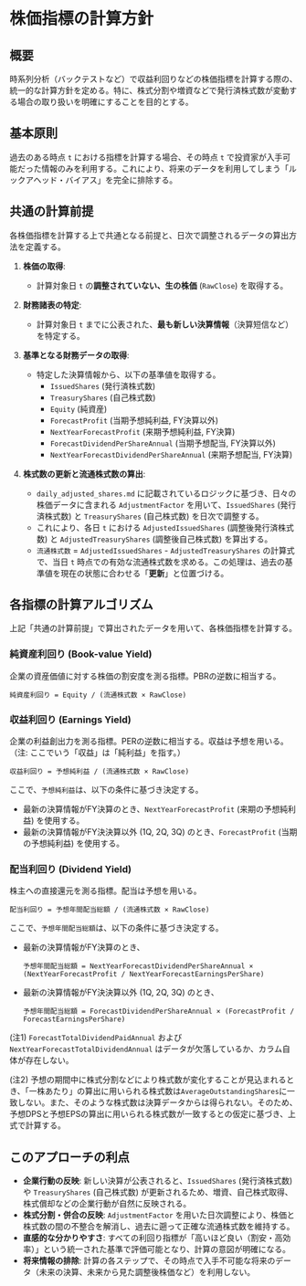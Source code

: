 # 株価指標の計算方針

## 概要

時系列分析（バックテストなど）で収益利回りなどの株価指標を計算する際の、統一的な計算方針を定める。特に、株式分割や増資などで発行済株式数が変動する場合の取り扱いを明確にすることを目的とする。

## 基本原則

過去のある時点 `t` における指標を計算する場合、その時点 `t` で投資家が入手可能だった情報のみを利用する。これにより、将来のデータを利用してしまう「ルックアヘッド・バイアス」を完全に排除する。

## 共通の計算前提

各株価指標を計算する上で共通となる前提と、日次で調整されるデータの算出方法を定義する。

1. **株価の取得**:
   * 計算対象日 `t` の**調整されていない、生の株価** (`RawClose`) を取得する。

2. **財務諸表の特定**:
   * 計算対象日 `t` までに公表された、**最も新しい決算情報**（決算短信など）を特定する。

3. **基準となる財務データの取得**:
   * 特定した決算情報から、以下の基準値を取得する。
      * `IssuedShares` (発行済株式数)
      * `TreasuryShares` (自己株式数)
      * `Equity` (純資産)
      * `ForecastProfit` (当期予想純利益, FY決算以外)
      * `NextYearForecastProfit` (来期予想純利益, FY決算)
      * `ForecastDividendPerShareAnnual` (当期予想配当, FY決算以外)
      * `NextYearForecastDividendPerShareAnnual` (来期予想配当, FY決算)

4. **株式数の更新と流通株式数の算出**:
   * `daily_adjusted_shares.md` に記載されているロジックに基づき、日々の株価データに含まれる `AdjustmentFactor` を用いて、`IssuedShares` (発行済株式数) と `TreasuryShares` (自己株式数) を日次で調整する。
   * これにより、各日 `t` における `AdjustedIssuedShares` (調整後発行済株式数) と `AdjustedTreasuryShares` (調整後自己株式数) を算出する。
   * `流通株式数` = `AdjustedIssuedShares` - `AdjustedTreasuryShares` の計算式で、当日 `t` 時点での有効な流通株式数を求める。この処理は、過去の基準値を現在の状態に合わせる「**更新**」と位置づける。

## 各指標の計算アルゴリズム

上記「共通の計算前提」で算出されたデータを用いて、各株価指標を計算する。

### 純資産利回り (Book-value Yield)

企業の資産価値に対する株価の割安度を測る指標。PBRの逆数に相当する。

```
純資産利回り = Equity / (流通株式数 × RawClose)
```

### 収益利回り (Earnings Yield)

企業の利益創出力を測る指標。PERの逆数に相当する。収益は予想を用いる。
（注: ここでいう「収益」は「純利益」を指す。）

```
収益利回り = 予想純利益 / (流通株式数 × RawClose)
```

ここで、`予想純利益`は、以下の条件に基づき決定する。

* 最新の決算情報がFY決算のとき、`NextYearForecastProfit` (来期の予想純利益) を使用する。
* 最新の決算情報がFY決決算以外 (1Q, 2Q, 3Q) のとき、`ForecastProfit` (当期の予想純利益) を使用する。

### 配当利回り (Dividend Yield)

株主への直接還元を測る指標。配当は予想を用いる。

```
配当利回り = 予想年間配当総額 / (流通株式数 × RawClose)
```

ここで、`予想年間配当総額`は、以下の条件に基づき決定する。

* 最新の決算情報がFY決算のとき、

    `予想年間配当総額 = NextYearForecastDividendPerShareAnnual × (NextYearForecastProfit / NextYearForecastEarningsPerShare)`
* 最新の決算情報がFY決決算以外 (1Q, 2Q, 3Q) のとき、

    `予想年間配当総額 = ForecastDividendPerShareAnnual × (ForecastProfit / ForecastEarningsPerShare)`

(注1) `ForecastTotalDividendPaidAnnual` および `NextYearForecastTotalDividendAnnual` はデータが欠落しているか、カラム自体が存在しない。

(注2) 予想の期間中に株式分割などにより株式数が変化することが見込まれるとき、「一株あたり」の算出に用いられる株式数は`AverageOutstandingShares`に一致しない。また、そのような株式数は決算データからは得られない。そのため、予想DPSと予想EPSの算出に用いられる株式数が一致するとの仮定に基づき、上式で計算する。

## このアプローチの利点

* **企業行動の反映**: 新しい決算が公表されると、`IssuedShares` (発行済株式数) や `TreasuryShares` (自己株式数) が更新されるため、増資、自己株式取得、株式償却などの企業行動が自然に反映される。
* **株式分割・併合の反映**: `AdjustmentFactor` を用いた日次調整により、株価と株式数の間の不整合を解消し、過去に遡って正確な流通株式数を維持する。
* **直感的な分かりやすさ**: すべての利回り指標が「高いほど良い（割安・高効率）」という統一された基準で評価可能となり、計算の意図が明確になる。
* **将来情報の排除**: 計算の各ステップで、その時点で入手不可能な将来のデータ（未来の決算、未来から見た調整後株価など）を利用しない。
